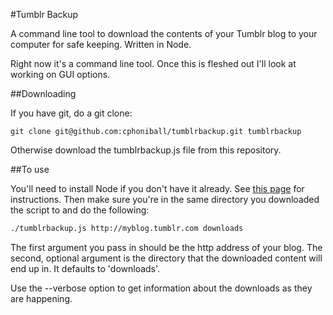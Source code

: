 #Tumblr Backup

A command line tool to download the contents of your Tumblr blog to your computer for safe keeping. Written in Node.

Right now it's a command line tool. Once this is fleshed out I'll look at working on GUI options.

##Downloading

If you have git, do a git clone:

```
git clone git@github.com:cphoniball/tumblrbackup.git tumblrbackup
```

Otherwise download the tumblrbackup.js file from this repository.

##To use

You'll need to install Node if you don't have it already. See [this page](http://nodejs.org/download/) for instructions. Then make sure you're in the same directory you downloaded the script to and do the following:

```bash
./tumblrbackup.js http://myblog.tumblr.com downloads
```
The first argument you pass in should be the http address of your blog. The second, optional argument is the directory that the downloaded content will end up in. It defaults to 'downloads'.

Use the --verbose option to get information about the downloads as they are happening.